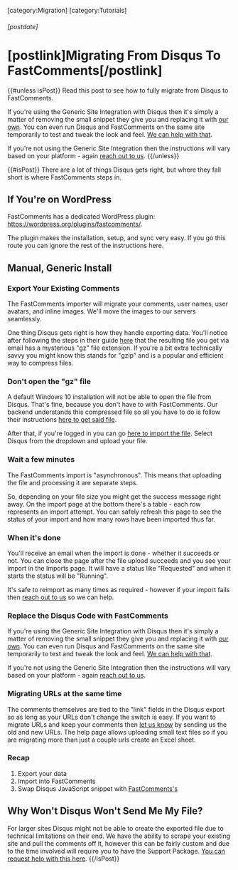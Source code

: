 [category:Migration]
[category:Tutorials]
###### [postdate]
# [postlink]Migrating From Disqus To FastComments[/postlink]

{{#unless isPost}}
Read this post to see how to fully migrate from Disqus to FastComments.

If you're using the Generic Site Integration with Disqus then it's simply a matter of removing the small snippet they give you and replacing it with <a href="https://fastcomments.com/auth/my-account/get-acct-code" target="_blank">our own</a>.
You can even run Disqus and FastComments on the same site temporarily to test and tweak the look and feel. <a href="https://fastcomments.com/auth/my-account/help" target="_blank">We can help with that</a>.

If you're not using the Generic Site Integration then the instructions will vary based on your platform - again <a href="https://fastcomments.com/auth/my-account/help" target="_blank">reach out to us</a>.
{{/unless}}

{{#isPost}}
There are a lot of things Disqus gets right, but where they fall short is where FastComments steps in.

## If You're on WordPress

FastComments has a dedicated WordPress plugin: <a href="https://wordpress.org/plugins/fastcomments/" target="_blank">https://wordpress.org/plugins/fastcomments/</a>.

The plugin makes the installation, setup, and sync very easy. If you go this route you can ignore the rest of the instructions here.

## Manual, Generic Install

### Export Your Existing Comments

The FastComments importer will migrate your comments, user names, user avatars, and inline images. We'll move the images to our servers seamlessly.

One thing Disqus gets right is how they handle exporting data. You'll notice after following the steps in their guide <a href="https://help.disqus.com/en/articles/1717199-importing-exporting" target="_blank">here</a> that the resulting
file you get via email has a mysterious "gz" file extension. If you're a bit extra technically savvy you might know this stands for "gzip" and is a popular and efficient way to compress files. 

### Don't open the "gz" file

A default Windows 10 installation will not be able to open the file from Disqus. That's fine, because you don't have to with FastComments. Our backend understands
this compressed file so all you have to do is follow their instructions <a href="https://help.disqus.com/en/articles/1717199-importing-exporting" target="_blank">here to get said file</a>.

After that, if you're logged in you can go <a href="https://fastcomments.com/auth/my-account/manage-data/import" target="_blank">here to import the file</a>. Select Disqus from the dropdown and upload your file.

### Wait a few minutes

The FastComments import is "asynchronous". This means that uploading the file and processing it are separate steps.

So, depending on your file size you might get the success message right away. On the import page at the bottom there's a table - each row represents an import attempt.
You can safely refresh this page to see the status of your import and how many rows have been imported thus far.

### When it's done

You'll receive an email when the import is done - whether it succeeds or not. You can close the page after the file upload succeeds and you see your import in the Imports page. It will have a status like "Requested" and when it starts the status will be "Running".

It's safe to reimport as many times as required - however if your import fails then <a href="https://fastcomments.com/auth/my-account/help" target="_blank">reach out to us</a> so we can help.

### Replace the Disqus Code with FastComments

If you're using the Generic Site Integration with Disqus then it's simply a matter of removing the small snippet they give you and replacing it with <a href="https://fastcomments.com/auth/my-account/get-acct-code" target="_blank">our own</a>.
You can even run Disqus and FastComments on the same site temporarily to test and tweak the look and feel. <a href="https://fastcomments.com/auth/my-account/help" target="_blank">We can help with that</a>.

If you're not using the Generic Site Integration then the instructions will vary based on your platform - again <a href="https://fastcomments.com/auth/my-account/help" target="_blank">reach out to us</a>.

### Migrating URLs at the same time

The comments themselves are tied to the "link" fields in the Disqus export so as long as your URLs don't change the switch is easy. If you want to migrate URLs and keep your
comments then <a href="https://fastcomments.com/auth/my-account/help" target="_blank">let us know</a> by sending us the old and new URLs. The help page allows uploading small text files so if
you are migrating more than just a couple urls create an Excel sheet.

### Recap

1. Export your data
2. Import into FastComments
3. Swap Disqus JavaScript snippet with <a href="https://fastcomments.com/auth/my-account/get-acct-code" target="_blank">FastComments's</a>

## Why Won't Disqus Won't Send Me My File?
For larger sites Disqus might not be able to create the exported file due to technical limitations on their end. We have the ability to scrape your existing site and pull the comments off it, however this can be
fairly custom and due to the time involved will require you to have the Support Package. <a href="https://fastcomments.com/auth/my-account/help" target="_blank">You can request help with this here</a>.
{{/isPost}}

